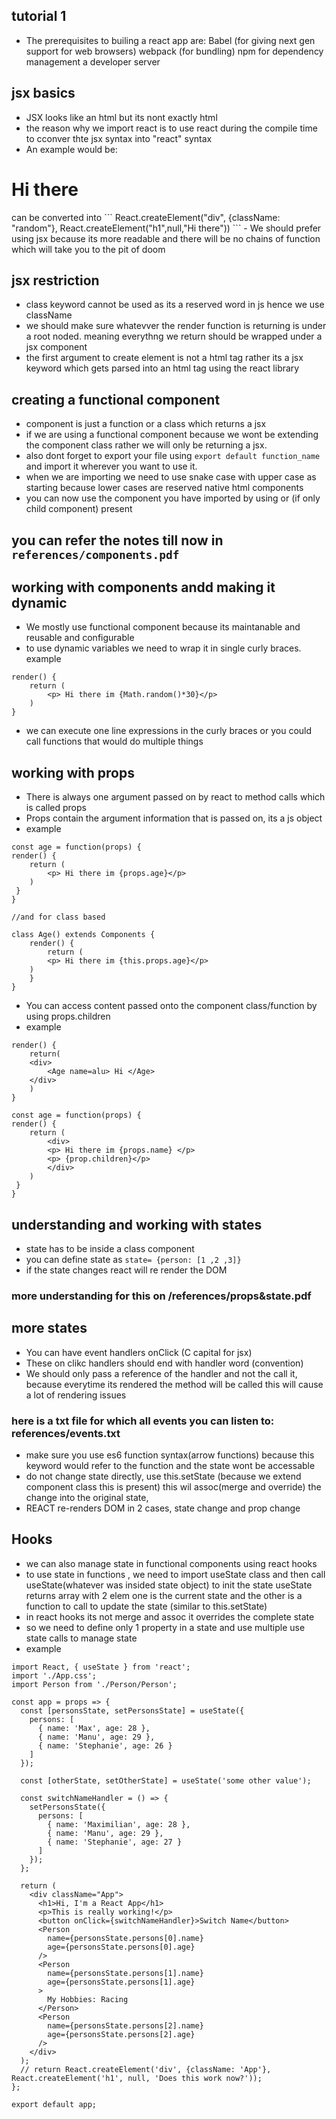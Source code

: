 ## tutorial 1
- The prerequisites to builing a react app are:
 Babel (for giving next gen support for web browsers)
 webpack (for bundling)
 npm for dependency management 
 a developer server 

 ## jsx basics
 - JSX looks like an html but its nont exactly html
 - the reason why we import react is to use react during the compile time to cconver thte jsx syntax into "react" syntax 
 - An example would be:
 <div className="random">
 <h1> Hi there </h1> 
 <div>
 can be converted into  
 ```
 React.createElement("div", {className: "random"}, React.createElement("h1",null,"Hi there"))
```
- We should prefer using jsx because its more readable and there will be no chains of function which will take you to the pit of doom

## jsx restriction 
- class keyword cannot be used as its a reserved word in js hence we use className
- we should make sure whatevver the render function is returning is under a root noded. meaning everythng we return should be wrapped under a jsx component 
- the first argument to create element is not a html tag rather its a jsx keyword which gets parsed into an html tag using the react library 

## creating a functional component 
- component is just a function or a class which returns a jsx 
- if we are using a functional component because we wont be extending the component class rather we will only be returning a jsx.
- also dont forget to export your file using `export default function_name` and import it wherever you want to use it.
- when we are importing we need to use snake case with upper case as starting because lower cases are reserved native html components 
- you can now use the component you have imported by using <Component> </Component> or  <Component /> (if only child component) present

## you can refer the notes till now in `references/components.pdf`

## working with components andd making it dynamic 
- We mostly use functional component because its maintanable and reusable and configurable 
- to use dynamic variables we need to wrap it in single curly braces. 
example
```
render() {
	return (
		<p> Hi there im {Math.random()*30}</p>
	) 
}
```
- we can execute one line expressions in the curly braces or you could call functions that would do multiple things


## working with props
- There is  always one argument passed on by react to method calls which is called props
- Props contain the argument information that is passed on, its a js object
- example 
```
const age = function(props) {
render() {
	return (
		<p> Hi there im {props.age}</p>
	) 
 }
}

//and for class based

class Age() extends Components {
	render() {
		return (
		<p> Hi there im {this.props.age}</p>
	) 
	}
}
```
- You can access content passed onto the component class/function by using props.children
- example 
```
render() {
	return(
	<div>
		<Age name=alu> Hi </Age>
	</div>
	)
}

const age = function(props) {
render() {
	return (
		<div>
		<p> Hi there im {props.name} </p>
		<p> {prop.children}</p>
		</div>
	) 
 }
}

```

## understanding and working with states
 -  state has to be inside a class component
 - 	you can define state as `state= {person: [1 ,2 ,3]}`
 - if the state changes react will re render the DOM 
 
 ### more understanding for this on /references/props&state.pdf


 ## more states
 - You can have event handlers onClick (C capital for jsx) 
 - These on clikc handlers should end with handler word (convention)
 - We should only pass a reference of the handler and not the call it, because everytime its rendered the method will be called this will cause a lot of rendering issues 
 
 ### here is a txt file for which all events you can listen to: references/events.txt

- make sure you use es6 function syntax(arrow functions) because this keyword would refer to the function and the state wont be accessable
- do not change state directly, use this.setState (because we extend component class this is present) this wil assoc(merge and override) the change into the original state, 
- REACT re-renders DOM in 2 cases, state change and prop change

## Hooks 
- we can also manage state in functional components using react hooks
- to use state in functions , we need to import useState class and then call useState(whatever was insided state object) to init the state
useState returns array with 2 elem one is the current state and the other is a function to call to update the state
(similar to this.setState)
- in react hooks its not merge and assoc it overrides the complete state
- so we need to define only 1 property in a state and use multiple use  state calls to manage state
- example
```
import React, { useState } from 'react';
import './App.css';
import Person from './Person/Person';

const app = props => {
  const [personsState, setPersonsState] = useState({
    persons: [
      { name: 'Max', age: 28 },
      { name: 'Manu', age: 29 },
      { name: 'Stephanie', age: 26 }
    ]
  });

  const [otherState, setOtherState] = useState('some other value');

  const switchNameHandler = () => {
    setPersonsState({
      persons: [
        { name: 'Maximilian', age: 28 },
        { name: 'Manu', age: 29 },
        { name: 'Stephanie', age: 27 }
      ]
    });
  };

  return (
    <div className="App">
      <h1>Hi, I'm a React App</h1>
      <p>This is really working!</p>
      <button onClick={switchNameHandler}>Switch Name</button>
      <Person
        name={personsState.persons[0].name}
        age={personsState.persons[0].age}
      />
      <Person
        name={personsState.persons[1].name}
        age={personsState.persons[1].age}
      >
        My Hobbies: Racing
      </Person>
      <Person
        name={personsState.persons[2].name}
        age={personsState.persons[2].age}
      />
    </div>
  );
  // return React.createElement('div', {className: 'App'}, React.createElement('h1', null, 'Does this work now?'));
};

export default app;

```

